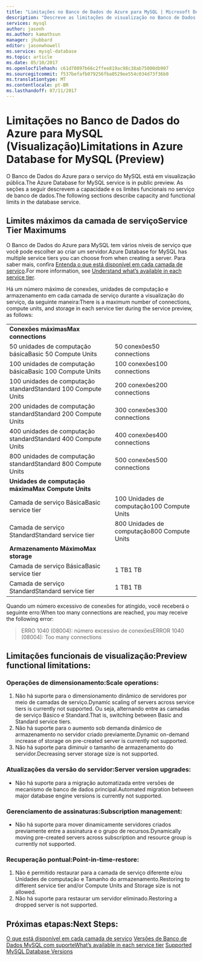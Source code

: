 ```yaml
---
title: "Limitações no Banco de Dados do Azure para MySQL | Microsoft Docs"
description: "Descreve as limitações de visualização no Banco de Dados para MySQL."
services: mysql
author: jasonh
ms.author: kamathsun
manager: jhubbard
editor: jasonwhowell
ms.service: mysql-database
ms.topic: article
ms.date: 05/10/2017
ms.openlocfilehash: c61d70897b66c2ffee819ac98c38ab75000db907
ms.sourcegitcommit: f537befafb079256fba0529ee554c034d73f36b0
ms.translationtype: MT
ms.contentlocale: pt-BR
ms.lasthandoff: 07/11/2017
---
```

# <a name="limitations-in-azure-database-for-mysql-preview"></a><span data-ttu-id="f6bc6-103">Limitações no Banco de Dados do Azure para MySQL (Visualização)</span><span class="sxs-lookup"><span data-stu-id="f6bc6-103">Limitations in Azure Database for MySQL (Preview)</span></span>
<span data-ttu-id="f6bc6-104">O Banco de Dados do Azure para o serviço do MySQL está em visualização pública.</span><span class="sxs-lookup"><span data-stu-id="f6bc6-104">The Azure Database for MySQL service is in public preview.</span></span> <span data-ttu-id="f6bc6-105">As seções a seguir descrevem a capacidade e os limites funcionais no serviço de banco de dados.</span><span class="sxs-lookup"><span data-stu-id="f6bc6-105">The following sections describe capacity and functional limits in the database service.</span></span>

## <a name="service-tier-maximums"></a><span data-ttu-id="f6bc6-106">Limites máximos da camada de serviço</span><span class="sxs-lookup"><span data-stu-id="f6bc6-106">Service Tier Maximums</span></span>
<span data-ttu-id="f6bc6-107">O Banco de Dados do Azure para MySQL tem vários níveis de serviço que você pode escolher ao criar um servidor.</span><span class="sxs-lookup"><span data-stu-id="f6bc6-107">Azure Database for MySQL has multiple service tiers you can choose from when creating a server.</span></span> <span data-ttu-id="f6bc6-108">Para saber mais, confira [Entenda o que está disponível em cada camada de serviço](concepts-service-tiers.md).</span><span class="sxs-lookup"><span data-stu-id="f6bc6-108">For more information, see [Understand what’s available in each service tier](concepts-service-tiers.md).</span></span>  

<span data-ttu-id="f6bc6-109">Há um número máximo de conexões, unidades de computação e armazenamento em cada camada de serviço durante a visualização do serviço, da seguinte maneira:</span><span class="sxs-lookup"><span data-stu-id="f6bc6-109">There is a maximum number of connections, compute units, and storage in each service tier during the service preview, as follows:</span></span> 

|                            |                   |
| :------------------------- | :---------------- |
| <span data-ttu-id="f6bc6-110">**Conexões máximas**</span><span class="sxs-lookup"><span data-stu-id="f6bc6-110">**Max connections**</span></span>        |                   |
| <span data-ttu-id="f6bc6-111">50 unidades de computação básica</span><span class="sxs-lookup"><span data-stu-id="f6bc6-111">Basic 50 Compute Units</span></span>     | <span data-ttu-id="f6bc6-112">50 conexões</span><span class="sxs-lookup"><span data-stu-id="f6bc6-112">50 connections</span></span>    |
| <span data-ttu-id="f6bc6-113">100 unidades de computação básica</span><span class="sxs-lookup"><span data-stu-id="f6bc6-113">Basic 100 Compute Units</span></span>    | <span data-ttu-id="f6bc6-114">100 conexões</span><span class="sxs-lookup"><span data-stu-id="f6bc6-114">100 connections</span></span>   |
| <span data-ttu-id="f6bc6-115">100 unidades de computação standard</span><span class="sxs-lookup"><span data-stu-id="f6bc6-115">Standard 100 Compute Units</span></span> | <span data-ttu-id="f6bc6-116">200 conexões</span><span class="sxs-lookup"><span data-stu-id="f6bc6-116">200 connections</span></span>   |
| <span data-ttu-id="f6bc6-117">200 unidades de computação standard</span><span class="sxs-lookup"><span data-stu-id="f6bc6-117">Standard 200 Compute Units</span></span> | <span data-ttu-id="f6bc6-118">300 conexões</span><span class="sxs-lookup"><span data-stu-id="f6bc6-118">300 connections</span></span>   |
| <span data-ttu-id="f6bc6-119">400 unidades de computação standard</span><span class="sxs-lookup"><span data-stu-id="f6bc6-119">Standard 400 Compute Units</span></span> | <span data-ttu-id="f6bc6-120">400 conexões</span><span class="sxs-lookup"><span data-stu-id="f6bc6-120">400 connections</span></span>   |
| <span data-ttu-id="f6bc6-121">800 unidades de computação standard</span><span class="sxs-lookup"><span data-stu-id="f6bc6-121">Standard 800 Compute Units</span></span> | <span data-ttu-id="f6bc6-122">500 conexões</span><span class="sxs-lookup"><span data-stu-id="f6bc6-122">500 connections</span></span>   |
| <span data-ttu-id="f6bc6-123">**Unidades de computação máxima**</span><span class="sxs-lookup"><span data-stu-id="f6bc6-123">**Max Compute Units**</span></span>      |                   |
| <span data-ttu-id="f6bc6-124">Camada de serviço Básica</span><span class="sxs-lookup"><span data-stu-id="f6bc6-124">Basic service tier</span></span>         | <span data-ttu-id="f6bc6-125">100 Unidades de computação</span><span class="sxs-lookup"><span data-stu-id="f6bc6-125">100 Compute Units</span></span> |
| <span data-ttu-id="f6bc6-126">Camada de serviço Standard</span><span class="sxs-lookup"><span data-stu-id="f6bc6-126">Standard service tier</span></span>      | <span data-ttu-id="f6bc6-127">800 Unidades de computação</span><span class="sxs-lookup"><span data-stu-id="f6bc6-127">800 Compute Units</span></span> |
| <span data-ttu-id="f6bc6-128">**Armazenamento Máximo**</span><span class="sxs-lookup"><span data-stu-id="f6bc6-128">**Max storage**</span></span>            |                   |
| <span data-ttu-id="f6bc6-129">Camada de serviço Básica</span><span class="sxs-lookup"><span data-stu-id="f6bc6-129">Basic service tier</span></span>         | <span data-ttu-id="f6bc6-130">1 TB</span><span class="sxs-lookup"><span data-stu-id="f6bc6-130">1 TB</span></span>              |
| <span data-ttu-id="f6bc6-131">Camada de serviço Standard</span><span class="sxs-lookup"><span data-stu-id="f6bc6-131">Standard service tier</span></span>      | <span data-ttu-id="f6bc6-132">1 TB</span><span class="sxs-lookup"><span data-stu-id="f6bc6-132">1 TB</span></span>              |

<span data-ttu-id="f6bc6-133">Quando um número excessivo de conexões for atingido, você receberá o seguinte erro:</span><span class="sxs-lookup"><span data-stu-id="f6bc6-133">When too many connections are reached, you may receive the following error:</span></span>
> <span data-ttu-id="f6bc6-134">ERRO 1040 (08004): número excessivo de conexões</span><span class="sxs-lookup"><span data-stu-id="f6bc6-134">ERROR 1040 (08004): Too many connections</span></span>

## <a name="preview-functional-limitations"></a><span data-ttu-id="f6bc6-135">Limitações funcionais de visualização:</span><span class="sxs-lookup"><span data-stu-id="f6bc6-135">Preview functional limitations:</span></span>
### <a name="scale-operations"></a><span data-ttu-id="f6bc6-136">Operações de dimensionamento:</span><span class="sxs-lookup"><span data-stu-id="f6bc6-136">Scale operations:</span></span>
1.  <span data-ttu-id="f6bc6-137">Não há suporte para o dimensionamento dinâmico de servidores por meio de camadas de serviço.</span><span class="sxs-lookup"><span data-stu-id="f6bc6-137">Dynamic scaling of servers across service tiers is currently not supported.</span></span> <span data-ttu-id="f6bc6-138">Ou seja, alternando entre as camadas de serviço Básico e Standard.</span><span class="sxs-lookup"><span data-stu-id="f6bc6-138">That is, switching between Basic and Standard service tiers.</span></span>
2.  <span data-ttu-id="f6bc6-139">Não há suporte para o aumento sob demanda dinâmico de armazenamento no servidor criado previamente.</span><span class="sxs-lookup"><span data-stu-id="f6bc6-139">Dynamic on-demand increase of storage on pre-created server is currently not supported.</span></span>
3.  <span data-ttu-id="f6bc6-140">Não há suporte para diminuir o tamanho de armazenamento do servidor.</span><span class="sxs-lookup"><span data-stu-id="f6bc6-140">Decreasing server storage size is not supported.</span></span>

### <a name="server-version-upgrades"></a><span data-ttu-id="f6bc6-141">Atualizações da versão do servidor:</span><span class="sxs-lookup"><span data-stu-id="f6bc6-141">Server version upgrades:</span></span>
- <span data-ttu-id="f6bc6-142">Não há suporte para a migração automatizada entre versões de mecanismo de banco de dados principal.</span><span class="sxs-lookup"><span data-stu-id="f6bc6-142">Automated migration between major database engine versions is currently not supported.</span></span>

### <a name="subscription-management"></a><span data-ttu-id="f6bc6-143">Gerenciamento de assinaturas:</span><span class="sxs-lookup"><span data-stu-id="f6bc6-143">Subscription management:</span></span>
- <span data-ttu-id="f6bc6-144">Não há suporte para mover dinamicamente servidores criados previamente entre a assinatura e o grupo de recursos.</span><span class="sxs-lookup"><span data-stu-id="f6bc6-144">Dynamically moving pre-created servers across subscription and resource group is currently not supported.</span></span>

### <a name="point-in-time-restore"></a><span data-ttu-id="f6bc6-145">Recuperação pontual:</span><span class="sxs-lookup"><span data-stu-id="f6bc6-145">Point-in-time-restore:</span></span>
1.  <span data-ttu-id="f6bc6-146">Não é permitido restaurar para a camada de serviço diferente e/ou Unidades de computação e Tamanho do armazenamento.</span><span class="sxs-lookup"><span data-stu-id="f6bc6-146">Restoring to different service tier and/or Compute Units and Storage size is not allowed.</span></span>
2.  <span data-ttu-id="f6bc6-147">Não há suporte para restaurar um servidor eliminado.</span><span class="sxs-lookup"><span data-stu-id="f6bc6-147">Restoring a dropped server is not supported.</span></span>

## <a name="next-steps"></a><span data-ttu-id="f6bc6-148">Próximas etapas:</span><span class="sxs-lookup"><span data-stu-id="f6bc6-148">Next Steps:</span></span>
<span data-ttu-id="f6bc6-149">[O que está disponível em cada camada de serviço](concepts-service-tiers.md)
[Versões de Banco de Dados MySQL com suporte](concepts-supported-versions.md)</span><span class="sxs-lookup"><span data-stu-id="f6bc6-149">[What’s available in each service tier](concepts-service-tiers.md)
[Supported MySQL Database Versions](concepts-supported-versions.md)</span></span>
